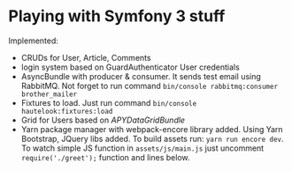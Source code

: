 Playing with Symfony 3 stuff
==========

Implemented:
- CRUDs for User, Article, Comments
- login system based on GuardAuthenticator User credentials
- AsyncBundle with producer & consumer. It sends test email using RabbitMQ.
Not forget to run command `bin/console rabbitmq:consumer brother_mailer`
- Fixtures to load. Just run command `bin/console hautelook:fixtures:load `
- Grid for Users based on *APYDataGridBundle*
- Yarn package manager with webpack-encore library added. Using Yarn Bootstrap, JQuery libs added. To build assets run: `yarn run encore dev`. 
 To watch simple JS function in `assets/js/main.js` just uncomment `require('./greet');` function and lines below.
